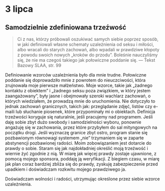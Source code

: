 
# 3 lipca

## Samodzielnie zdefiniowana trzeźwość

> Ci z nas, którzy próbowali oszukiwać samych siebie poprzez sposób, w jaki definiowali własne schematy uzależnienia od seksu i miłości, albo wracali do starych zachowań, albo wpadali w prawdziwe kłopoty z powodu swoich nowych „kroków do przodu”. Boleśnie nauczyliśmy się, że nie ma czegoś takiego jak połowiczne poddanie się. — Tekst Bazowy SLAA, str. 99

Definiowanie wzorców uzależnienia było dla mnie trudne. Połowiczne poddanie się doprowadziło mnie z powrotem do nieuczciwości, która zrujnowała moje pierwsze małżeństwo. Moje wzorce, takie jak „żadnego kontaktu z obiektem” i „żadnego seksu poza związkiem, w który jestem zaangażowany”, były jasne i obejmowały szeroki wachlarz zachowań, o których wiedziałem, że prowadzą mnie do uruchomienia. Nie dotyczyło to jednak zachowań granicznych, takich jak: przeglądanie zdjęć, listów czy e-maili lub słuchanie piosenek, które przypominały mi o obiektach. Definicja trzeźwości koryguje się naturalnie, jeśli pracujemy nad programem. Jeśli daję sobie zbyt dużo swobody i samodzielności wyboru, ponownie angażuję się w zachowania, przez które przybyłem do sal mityngowych na początku drogi. Jeśli wyznaczę granice zbyt ostro, program stanie się pozbawionym równowagi systemem „nie” trzymaniem się w zaparte abstynencji pozbawionej radości. Moim zobowiązaniem jest dotarcie do prawdy o sobie. Staram się jak najdokładniej określić moją trzeźwość i wiernie żyć zgodnie z nią. W miarę jak więcej prawdy zostaje ujawnione, z pomocą mojego sponsora, poddaję ją weryfikacji. Z biegiem czasu, w miarę jak plan coraz bardziej zbliża się do prawdy, zyskuję zabezpieczenie przed upadkiem i doświadczam rozkwitu mojego prawdziwego ja.

Doświadczam wolności i radości, utrzymując określone przez siebie wzorce uzależnienia.
